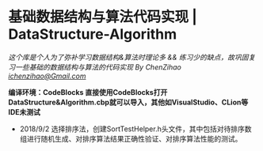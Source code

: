 # 基础数据结构与算法代码实现 | DataStructure-Algorithm
*这个库是个人为了弥补学习数据结构&算法时理论多 && 练习少的缺点，故巩固复习一些基础的数据结构与算法的代码实现 By ChenZihao ichenzihao@Gmail.com*

**编译环境：CodeBlocks 直接使用CodeBlocks打开DataStructure&Algorithm.cbp就可以导入，其他如VisualStudio、CLion等IDE未测试**

* 2018/9/2
 选择排序法，创建SortTestHelper.h头文件，其中包括对待排序数组进行随机生成、对排序算法结果正确性验证、对排序算法性能的测试。
 
